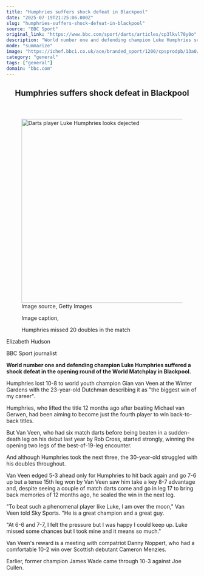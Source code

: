 ```yaml
---
title: "Humphries suffers shock defeat in Blackpool"
date: "2025-07-19T21:25:06.000Z"
slug: "humphries-suffers-shock-defeat-in-blackpool"
source: "BBC Sport"
original_link: "https://www.bbc.com/sport/darts/articles/cp3lkvl70y0o"
description: "World number one and defending champion Luke Humphries suffers a shock defeat by Gian van Veen in the first round of the World Matchplay."
mode: "summarize"
image: "https://ichef.bbci.co.uk/ace/branded_sport/1200/cpsprodpb/13a0/live/3932d880-64e4-11f0-991c-3b001873e188.jpg"
category: "general"
tags: ["general"]
domain: "bbc.com"
---
```

<div id="readability-page-1" class="page"><div><main id="main-content" data-testid="main-content"><article id="urn-bbc-ares--article-cp3lkvl70y0o"><header data-component="headline-block"><h2 id="main-heading" type="headline" tabindex="-1"><span role="text">Humphries suffers shock defeat in Blackpool</span></h2></header><div data-component="image-block"><figure><p><span><picture><source srcset="https://ichef.bbci.co.uk/ace/standard/240/cpsprodpb/13a0/live/3932d880-64e4-11f0-991c-3b001873e188.jpg.webp 240w, https://ichef.bbci.co.uk/ace/standard/320/cpsprodpb/13a0/live/3932d880-64e4-11f0-991c-3b001873e188.jpg.webp 320w, https://ichef.bbci.co.uk/ace/standard/480/cpsprodpb/13a0/live/3932d880-64e4-11f0-991c-3b001873e188.jpg.webp 480w, https://ichef.bbci.co.uk/ace/standard/624/cpsprodpb/13a0/live/3932d880-64e4-11f0-991c-3b001873e188.jpg.webp 624w, https://ichef.bbci.co.uk/ace/standard/800/cpsprodpb/13a0/live/3932d880-64e4-11f0-991c-3b001873e188.jpg.webp 800w" type="image/webp"><img alt="Darts player Luke Humphries looks dejected" src="https://ichef.bbci.co.uk/ace/standard/862/cpsprodpb/13a0/live/3932d880-64e4-11f0-991c-3b001873e188.jpg" srcset="https://ichef.bbci.co.uk/ace/standard/240/cpsprodpb/13a0/live/3932d880-64e4-11f0-991c-3b001873e188.jpg 240w, https://ichef.bbci.co.uk/ace/standard/320/cpsprodpb/13a0/live/3932d880-64e4-11f0-991c-3b001873e188.jpg 320w, https://ichef.bbci.co.uk/ace/standard/480/cpsprodpb/13a0/live/3932d880-64e4-11f0-991c-3b001873e188.jpg 480w, https://ichef.bbci.co.uk/ace/standard/624/cpsprodpb/13a0/live/3932d880-64e4-11f0-991c-3b001873e188.jpg 624w, https://ichef.bbci.co.uk/ace/standard/800/cpsprodpb/13a0/live/3932d880-64e4-11f0-991c-3b001873e188.jpg 800w" width="862" height="485"></picture></span><span role="text"><span>Image source, </span>Getty Images</span></p><figcaption><span>Image caption, </span><p>Humphries missed 20 doubles in the match</p></figcaption></figure></div><div data-component="byline-block"><p>Elizabeth Hudson</p><p>BBC Sport journalist</p></div><div data-component="text-block"><p><b>World number one and defending champion Luke Humphries suffered a shock defeat in the opening round of the World Matchplay in Blackpool.</b></p><p>Humphries lost 10-8 to world youth champion Gian van Veen at the Winter Gardens with the 23-year-old Dutchman describing it as "the biggest win of my career".</p><p>Humphries, who lifted the title 12 months ago after beating Michael van Gerwen, had been aiming to become just the fourth player to win back-to-back titles.</p><p>But Van Veen, who had six match darts before being beaten in a sudden-death leg on his debut last year by Rob Cross, started strongly, winning the opening two legs of the best-of-19-leg encounter.</p><p>And although Humphries took the next three, the 30-year-old struggled with his doubles throughout.</p><p>Van Veen edged 5-3 ahead only for Humphries to hit back again and go 7-6 up but a tense 15th leg won by Van Veen saw him take a key 8-7 advantage and, despite seeing a couple of match darts come and go in leg 17 to bring back memories of 12 months ago, he sealed the win in the next leg.</p><p>"To beat such a phenomenal player like Luke, I am over the moon," Van Veen told Sky Sports. "He is a great champion and a great guy.</p><p>"At 6-6 and 7-7, I felt the pressure but I was happy I could keep up. Luke missed some chances but I took mine and it means so much."</p><p>Van Veen's reward is a meeting with compatriot Danny Noppert, who had a comfortable 10-2 win over Scottish debutant Cameron Menzies.</p><p>Earlier, former champion James Wade came through 10-3 against Joe Cullen.</p></div></article></main></div></div>